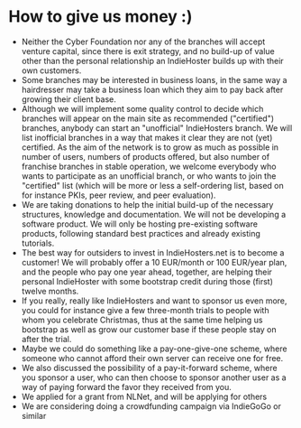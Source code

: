 # How to give us money :)

* Neither the Cyber Foundation nor any of the branches will accept venture capital, since there is exit strategy, and no build-up of value
  other than the personal relationship an IndieHoster builds up with their own customers.
* Some branches may be interested in business loans, in the same way a hairdresser may take a business loan which they aim to pay back after
  growing their client base.
* Although we will implement some quality control to decide which branches will appear on the main site as
  recommended ("certified") branches, anybody can start an "unofficial" IndieHosters branch. We will list inofficial branches in a way that
  makes it clear they are not (yet) certified. As the aim of the network is to grow as much as possible in number of users, numbers of products
  offered, but also number of franchise branches in stable operation, we welcome everybody who wants to participate as an unofficial branch,
  or who wants to join the "certified" list (which will be more or less a self-ordering list, based on for instance PKIs, peer review, and peer
  evaluation).
* We are taking donations to help the initial build-up of the necessary structures, knowledge and documentation. We will not be developing a
  software product. We will only be hosting pre-existing software products, following standard best practices and already existing tutorials.
* The best way for outsiders to invest in IndieHosters.net is to become a customer! We will probably offer a 10 EUR/month or 100 EUR/year plan,
  and the people who pay one year ahead, together, are helping their personal IndieHoster with some bootstrap credit during those (first)
  twelve months.
* If you really, really like IndieHosters and want to sponsor us even more, you could for instance give a few three-month trials to people with
  whom you celebrate Christmas, thus at the same time helping us bootstrap as well as grow our customer base if these people stay on after the
  trial.
* Maybe we could do something like a pay-one-give-one scheme, where someone who cannot afford their own server can receive one for free.
* We also discussed the possibility of a pay-it-forward scheme, where you sponsor a user, who can then choose to sponsor another user as a way
  of paying forward the favor they received from you.
* We applied for a grant from NLNet, and will be applying for others
* We are considering doing a crowdfunding campaign via IndieGoGo or similar

